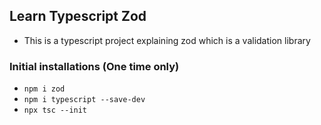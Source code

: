 ## Learn Typescript Zod

- This is a typescript project explaining zod which is a validation library

### Initial installations (One time only)

- `npm i zod`
- `npm i typescript --save-dev`
- `npx tsc --init`

